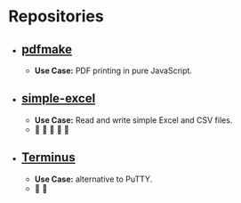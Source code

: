 # Repositories

* ## [pdfmake](https://github.com/bpampuch/pdfmake)
  * **Use Case:**  PDF printing in pure JavaScript.
  
* ## [simple-excel](https://github.com/spatie/simple-excel)
  * **Use Case:**  Read and write simple Excel and CSV files.
  * :sparkling_heart: :sparkling_heart: :sparkling_heart: :sparkling_heart: :sparkling_heart:

* ## [Terminus](https://github.com/Eugeny/terminus)
  * **Use Case:**  alternative to PuTTY.
  * :sparkling_heart: :sparkling_heart:
  

  
